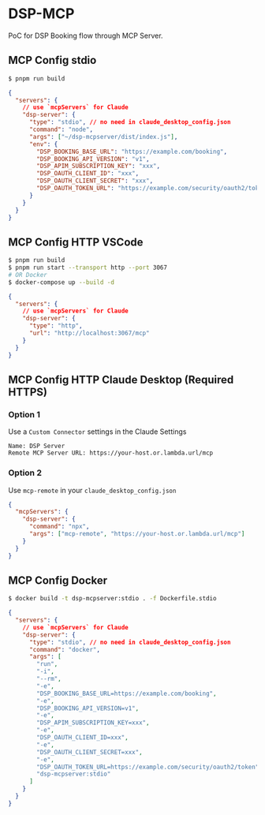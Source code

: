 # DSP-MCP

PoC for DSP Booking flow through MCP Server.

## MCP Config stdio

```bash
$ pnpm run build
```

```json
{
  "servers": {
    // use `mcpServers` for Claude
    "dsp-server": {
      "type": "stdio", // no need in claude_desktop_config.json
      "command": "node",
      "args": ["~/dsp-mcpserver/dist/index.js"],
      "env": {
        "DSP_BOOKING_BASE_URL": "https://example.com/booking",
        "DSP_BOOKING_API_VERSION": "v1",
        "DSP_APIM_SUBSCRIPTION_KEY": "xxx",
        "DSP_OAUTH_CLIENT_ID": "xxx",
        "DSP_OAUTH_CLIENT_SECRET": "xxx",
        "DSP_OAUTH_TOKEN_URL": "https://example.com/security/oauth2/token"
      }
    }
  }
}
```

## MCP Config HTTP VSCode

```bash
$ pnpm run build
$ pnpm run start --transport http --port 3067
# OR Docker
$ docker-compose up --build -d
```

```json
{
  "servers": {
    // use `mcpServers` for Claude
    "dsp-server": {
      "type": "http",
      "url": "http://localhost:3067/mcp"
    }
  }
}
```

## MCP Config HTTP Claude Desktop (Required HTTPS)

### Option 1

Use a `Custom Connector` settings in the Claude Settings

```
Name: DSP Server
Remote MCP Server URL: https://your-host.or.lambda.url/mcp
```

### Option 2

Use `mcp-remote` in your `claude_desktop_config.json`

```json
{
  "mcpServers": {
    "dsp-server": {
      "command": "npx",
      "args": ["mcp-remote", "https://your-host.or.lambda.url/mcp"]
    }
  }
}
```

## MCP Config Docker

```bash
$ docker build -t dsp-mcpserver:stdio . -f Dockerfile.stdio
```

```json
{
  "servers": {
    // use `mcpServers` for Claude
    "dsp-server": {
      "type": "stdio", // no need in claude_desktop_config.json
      "command": "docker",
      "args": [
        "run",
        "-i",
        "--rm",
        "-e",
        "DSP_BOOKING_BASE_URL=https://example.com/booking",
        "-e",
        "DSP_BOOKING_API_VERSION=v1",
        "-e",
        "DSP_APIM_SUBSCRIPTION_KEY=xxx",
        "-e",
        "DSP_OAUTH_CLIENT_ID=xxx",
        "-e",
        "DSP_OAUTH_CLIENT_SECRET=xxx",
        "-e",
        "DSP_OAUTH_TOKEN_URL=https://example.com/security/oauth2/token",
        "dsp-mcpserver:stdio"
      ]
    }
  }
}
```
